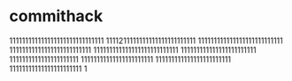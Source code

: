 # commithack
111111111111111111111111111111
1111211111111111111111111111
111111111111111111111111111
11111111111111111111111111
111111111111111111111111111
111111111111111111111111
1111111111111111111111
11111111111111111111111
111111111111111111111111
11111111111111111111111
1
